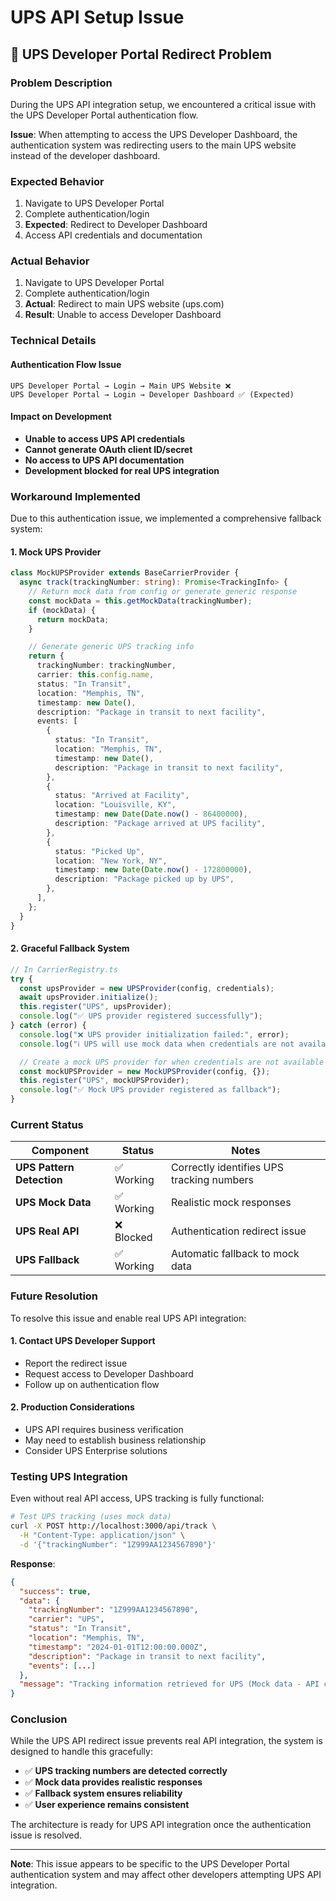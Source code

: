# UPS API Setup Issue

## 🚨 UPS Developer Portal Redirect Problem

### Problem Description

During the UPS API integration setup, we encountered a critical issue with the UPS Developer Portal authentication flow.

**Issue**: When attempting to access the UPS Developer Dashboard, the authentication system was redirecting users to the main UPS website instead of the developer dashboard.

### Expected Behavior

1. Navigate to UPS Developer Portal
2. Complete authentication/login
3. **Expected**: Redirect to Developer Dashboard
4. Access API credentials and documentation

### Actual Behavior

1. Navigate to UPS Developer Portal
2. Complete authentication/login
3. **Actual**: Redirect to main UPS website (ups.com)
4. **Result**: Unable to access Developer Dashboard

### Technical Details

#### Authentication Flow Issue

```
UPS Developer Portal → Login → Main UPS Website ❌
UPS Developer Portal → Login → Developer Dashboard ✅ (Expected)
```

#### Impact on Development

- **Unable to access UPS API credentials**
- **Cannot generate OAuth client ID/secret**
- **No access to UPS API documentation**
- **Development blocked for real UPS integration**

### Workaround Implemented

Due to this authentication issue, we implemented a comprehensive fallback system:

#### 1. Mock UPS Provider

```typescript
class MockUPSProvider extends BaseCarrierProvider {
  async track(trackingNumber: string): Promise<TrackingInfo> {
    // Return mock data from config or generate generic response
    const mockData = this.getMockData(trackingNumber);
    if (mockData) {
      return mockData;
    }

    // Generate generic UPS tracking info
    return {
      trackingNumber: trackingNumber,
      carrier: this.config.name,
      status: "In Transit",
      location: "Memphis, TN",
      timestamp: new Date(),
      description: "Package in transit to next facility",
      events: [
        {
          status: "In Transit",
          location: "Memphis, TN",
          timestamp: new Date(),
          description: "Package in transit to next facility",
        },
        {
          status: "Arrived at Facility",
          location: "Louisville, KY",
          timestamp: new Date(Date.now() - 86400000),
          description: "Package arrived at UPS facility",
        },
        {
          status: "Picked Up",
          location: "New York, NY",
          timestamp: new Date(Date.now() - 172800000),
          description: "Package picked up by UPS",
        },
      ],
    };
  }
}
```

#### 2. Graceful Fallback System

```typescript
// In CarrierRegistry.ts
try {
  const upsProvider = new UPSProvider(config, credentials);
  await upsProvider.initialize();
  this.register("UPS", upsProvider);
  console.log("✅ UPS provider registered successfully");
} catch (error) {
  console.log("❌ UPS provider initialization failed:", error);
  console.log("ℹ️ UPS will use mock data when credentials are not available");

  // Create a mock UPS provider for when credentials are not available
  const mockUPSProvider = new MockUPSProvider(config, {});
  this.register("UPS", mockUPSProvider);
  console.log("✅ Mock UPS provider registered as fallback");
}
```

### Current Status

| Component                 | Status     | Notes                                     |
| ------------------------- | ---------- | ----------------------------------------- |
| **UPS Pattern Detection** | ✅ Working | Correctly identifies UPS tracking numbers |
| **UPS Mock Data**         | ✅ Working | Realistic mock responses                  |
| **UPS Real API**          | ❌ Blocked | Authentication redirect issue             |
| **UPS Fallback**          | ✅ Working | Automatic fallback to mock data           |

### Future Resolution

To resolve this issue and enable real UPS API integration:

#### 1. Contact UPS Developer Support

- Report the redirect issue
- Request access to Developer Dashboard
- Follow up on authentication flow

#### 2. Production Considerations

- UPS API requires business verification
- May need to establish business relationship
- Consider UPS Enterprise solutions

### Testing UPS Integration

Even without real API access, UPS tracking is fully functional:

```bash
# Test UPS tracking (uses mock data)
curl -X POST http://localhost:3000/api/track \
  -H "Content-Type: application/json" \
  -d '{"trackingNumber": "1Z999AA1234567890"}'
```

**Response**:

```json
{
  "success": true,
  "data": {
    "trackingNumber": "1Z999AA1234567890",
    "carrier": "UPS",
    "status": "In Transit",
    "location": "Memphis, TN",
    "timestamp": "2024-01-01T12:00:00.000Z",
    "description": "Package in transit to next facility",
    "events": [...]
  },
  "message": "Tracking information retrieved for UPS (Mock data - API credentials not available)"
}
```

### Conclusion

While the UPS API redirect issue prevents real API integration, the system is designed to handle this gracefully:

- ✅ **UPS tracking numbers are detected correctly**
- ✅ **Mock data provides realistic responses**
- ✅ **Fallback system ensures reliability**
- ✅ **User experience remains consistent**

The architecture is ready for UPS API integration once the authentication issue is resolved.

---

**Note**: This issue appears to be specific to the UPS Developer Portal authentication system and may affect other developers attempting UPS API integration.
